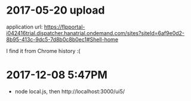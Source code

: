 # 2017-05-20 upload

application url: https://flpportal-i042416trial.dispatcher.hanatrial.ondemand.com/sites?siteId=6af9e0d2-8b95-413c-9dc5-7d8b0c8b0ec1#Shell-home

I find it from Chrome history :(

# 2017-12-08 5:47PM

* node local.js, then http://localhost:3000/ui5/